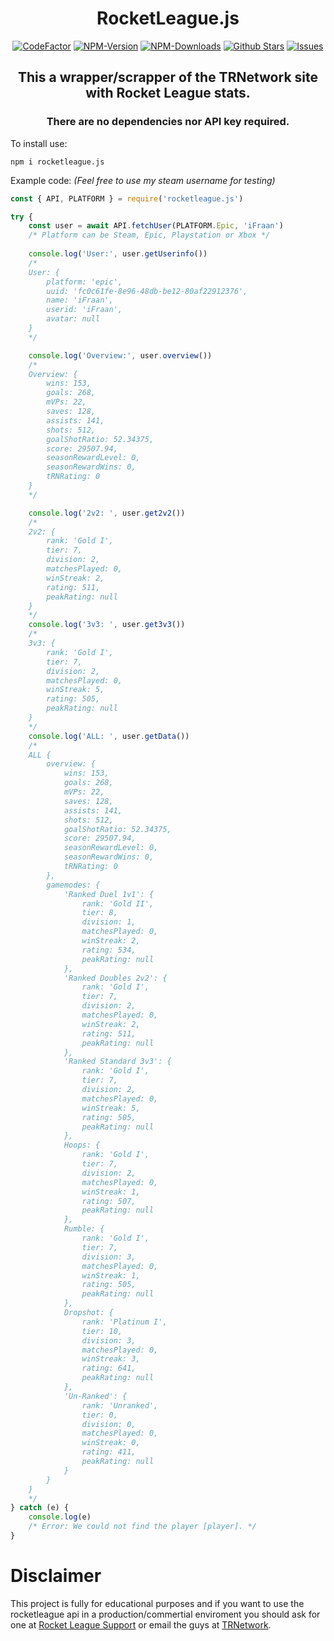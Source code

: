 <div align="center">
    <h1>RocketLeague.js</h1>
    <a href="https://www.codefactor.io/repository/github/ifraan/rocketleague.js"><img src="https://www.codefactor.io/repository/github/ifraan/rocketleague.js/badge" alt="CodeFactor" /></a>
    <a href="https://www.npmjs.com/package/rocketleague.js"><img src="https://badgen.net/npm/v/rocketleague.js?color=blue" alt="NPM-Version"/></a>
    <a href="https://www.npmjs.com/package/rocketleague.js"><img src="https://badgen.net/npm/dt/rocketleague.js?color=blue" alt="NPM-Downloads"/></a>
    <a href="https://github.com/iFraan/rocketleague.js"><img src="https://badgen.net/github/stars/iFraan/rocketleague.js?color=yellow" alt="Github Stars"/></a>
    <a href="https://github.com/iFraan/rocketleague.js/issues"><img src="https://badgen.net/github/open-issues/iFraan/rocketleague.js?color=green" alt="Issues"/></a>
    <h2>This a wrapper/scrapper of the TRNetwork site with <b>Rocket League</b> stats.</h2>
    <h3>There are no dependencies nor API key required.</h3>
</div>

To install use:
```shell
npm i rocketleague.js
```


Example code: _(Feel free to use my steam username for testing)_
```js
const { API, PLATFORM } = require('rocketleague.js')

try {
    const user = await API.fetchUser(PLATFORM.Epic, 'iFraan')
    /* Platform can be Steam, Epic, Playstation or Xbox */
    
    console.log('User:', user.getUserinfo())
    /*
    User: {
        platform: 'epic',
        uuid: 'fc0c61fe-8e96-48db-be12-80af22912376',
        name: 'iFraan',
        userid: 'iFraan',
        avatar: null
    }
    */

    console.log('Overview:', user.overview())
    /*
    Overview: {
        wins: 153,
        goals: 268,
        mVPs: 22,
        saves: 128,
        assists: 141,
        shots: 512,
        goalShotRatio: 52.34375,
        score: 29507.94,
        seasonRewardLevel: 0,
        seasonRewardWins: 0,
        tRNRating: 0
    }
    */

    console.log('2v2: ', user.get2v2())
    /*
    2v2: {
        rank: 'Gold I',
        tier: 7,
        division: 2,
        matchesPlayed: 0,
        winStreak: 2,
        rating: 511,
        peakRating: null
    }
    */
    console.log('3v3: ', user.get3v3())
    /*
    3v3: {
        rank: 'Gold I',
        tier: 7,
        division: 2,
        matchesPlayed: 0,
        winStreak: 5,
        rating: 505,
        peakRating: null
    }
    */
    console.log('ALL: ', user.getData())
    /* 
    ALL {
        overview: {
            wins: 153,
            goals: 268,
            mVPs: 22,
            saves: 128,
            assists: 141,
            shots: 512,
            goalShotRatio: 52.34375,
            score: 29507.94,
            seasonRewardLevel: 0,
            seasonRewardWins: 0,
            tRNRating: 0
        },
        gamemodes: {
            'Ranked Duel 1v1': {
                rank: 'Gold II',
                tier: 8,
                division: 1,
                matchesPlayed: 0,
                winStreak: 2,
                rating: 534,
                peakRating: null
            },
            'Ranked Doubles 2v2': {
                rank: 'Gold I',
                tier: 7,
                division: 2,
                matchesPlayed: 0,
                winStreak: 2,
                rating: 511,
                peakRating: null
            },
            'Ranked Standard 3v3': {
                rank: 'Gold I',
                tier: 7,
                division: 2,
                matchesPlayed: 0,
                winStreak: 5,
                rating: 505,
                peakRating: null
            },
            Hoops: {
                rank: 'Gold I',
                tier: 7,
                division: 2,
                matchesPlayed: 0,
                winStreak: 1,
                rating: 507,
                peakRating: null
            },
            Rumble: {
                rank: 'Gold I',
                tier: 7,
                division: 3,
                matchesPlayed: 0,
                winStreak: 1,
                rating: 505,
                peakRating: null
            },
            Dropshot: {
                rank: 'Platinum I',
                tier: 10,
                division: 3,
                matchesPlayed: 0,
                winStreak: 3,
                rating: 641,
                peakRating: null
            },
            'Un-Ranked': {
                rank: 'Unranked',
                tier: 0,
                division: 0,
                matchesPlayed: 0,
                winStreak: 0,
                rating: 411,
                peakRating: null
            }
        }
    }
    */
} catch (e) {
    console.log(e)
    /* Error: We could not find the player [player]. */
}
```
# Disclaimer
This project is fully for educational purposes and if you want to use the rocketleague api in a production/commertial enviroment you should ask for one at [Rocket League Support](https://support.rocketleague.com/hc/en-us) or email the guys at [TRNetwork](https://tracker.gg/).